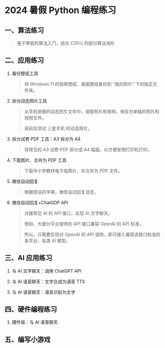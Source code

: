 # 2024 暑假 Python 编程练习

## 一、算法练习

> 基于寒假的算法入门，结合 CSP/J 的部分算法进阶

## 二、应用练习

1. 备份壁纸工具
   
   > 将 Windows 11 的锁屏壁纸、桌面壁纸备份到 "我的照片" 下的指定文件夹。

2. 拆分动态照片工具
   
   > 从手机拍摄的动态照片文件中，提取照片和视频，保存为单独的照片和视频文件。
   > 
   > 目前仅测试 三星手机 的动态照片。

3. 拆分试卷 PDF 工具：A3 拆分为 A4
   
   > 将常见的 A3 试卷 PDF 拆分成 A4 幅面，以方便家用打印机打印。

4. 下载图片、合并为 PDF 工具
   
   > 下载中小学教材电子版图片，并合并为 PDF 文件。

5. 微信自动回复
   
   > 根据预设的字典，微信自动回复消息。

6. 微信自动回复+ChatGDP API
   
   > 对接常见 AI 的 API 接口，实现 AI 文字聊天。
   > 
   > 例如，大部分平台提供的 API 接口兼容 OpenAI 的 API 标准，
   > 
   > 所以，只需要实现对 OpenAI 的 API 调用，即可接入兼容该接口标准的各平台、各类 AI 模型。

## 三、AI 应用练习

1. 与 AI 文字聊天：调用 ChatGPT API

2. 与 AI 语音聊天：文字合成为语音 TTS

3. 与 AI 语音聊天：语音识别为文字

## 四、硬件编程练习

1. 硬件版：与 AI 语音聊天

## 五、编写小游戏